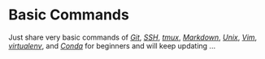# Basic Commands

Just share very basic commands of [*Git*](Git_Commands.md), [*SSH*](SSH_Commands.md), [*tmux*](Tmux_Commands.md), [*Markdown*](Markdown_Commands.md), [*Unix*](Unix_Commands.md), [*Vim*](Vim_Commands.md), [*virtualenv*](Virtualenv_Commands.md), and [*Conda*](Conda_Commands.md) for beginners and will keep updating ...
